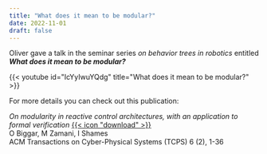 ```yaml
---
title: "What does it mean to be modular?"
date: 2022-11-01
draft: false
---
```


Oliver gave a talk in the seminar series _on behavior trees in robotics_ entitled ___What does it mean to be modular?___


{{< youtube id="IcYyIwuYQdg" title="What does it mean to be modular?" >}}

For more details you can check out this publication:

_On modularity in reactive control architectures, with an application to formal verification_ [{{< icon "download" >}}](https://arxiv.org/pdf/2008.12515.pdf) </br>
O Biggar, M Zamani, I Shames  </br>
ACM Transactions on Cyber-Physical Systems (TCPS) 6 (2), 1-36
